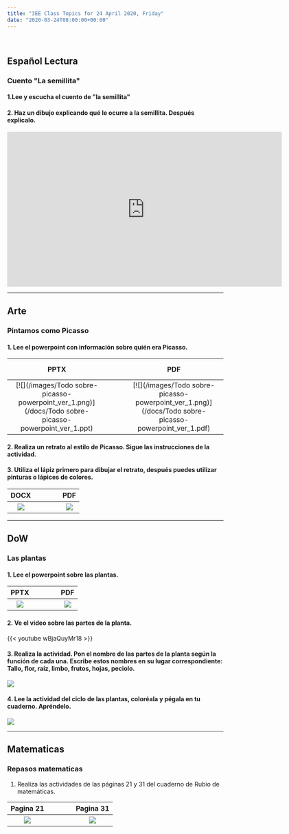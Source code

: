 ```yaml
---
title: "3EE Class Topics for 24 April 2020, Friday"
date: "2020-03-24T08:00:00+00:00"
---
```


&nbsp;

## Español Lectura

### Cuento "La semillita"

#### 1.Lee y escucha el cuento de "la semillita"

#### 2. Haz un dibujo explicando qué le ocurre a la semillita. Después explícalo.

<iframe src="https://player.vimeo.com/video/411099771" width="640" height="360" frameborder="0" allow="autoplay; fullscreen" allowfullscreen></iframe>

<hr>

## Arte

### Pintamos como Picasso

#### 1. Lee el powerpoint con información sobre quién era Picasso.

**PPTX** | &nbsp; &nbsp; | &nbsp; &nbsp; | **PDF**
:---: | :---: | :---: | :---:
[![](/images/Todo sobre-picasso-powerpoint_ver_1.png)](/docs/Todo sobre-picasso-powerpoint_ver_1.ppt) | &nbsp; &nbsp; | &nbsp; &nbsp; | [![](/images/Todo sobre-picasso-powerpoint_ver_1.png)](/docs/Todo sobre-picasso-powerpoint_ver_1.pdf)


#### 2. Realiza un retrato al estilo de Picasso. Sigue las instrucciones de la actividad.

#### 3. Utiliza el lápiz primero para dibujar el retrato, después puedes utilizar pinturas o lápices de colores.

**DOCX** | &nbsp; &nbsp; | &nbsp; &nbsp; | **PDF**
:---: | :---: | :---: | :---:
[![](/images/cubismo.png)](/docs/cubismo.docx) | &nbsp; &nbsp; | &nbsp; &nbsp; | [![](/images/cubismo.png)](/docs/cubismo.pdf)

<hr>

## DoW

### Las plantas

#### 1. Lee el powerpoint sobre las plantas.

**PPTX** | &nbsp; &nbsp; | &nbsp; &nbsp; | **PDF**
:---: | :---: | :---: | :---:
[![](/images/es-t-sc-272-todo-sobre-las-plantas-presentacion.png)](/docs/es-t-sc-272-todo-sobre-las-plantas-presentacion.pptx) | &nbsp; &nbsp; | &nbsp; &nbsp; | [![](/images/es-t-sc-272-todo-sobre-las-plantas-presentacion.png)](/docs/es-t-sc-272-todo-sobre-las-plantas-presentacion.pdf)

#### 2. Ve el video sobre las partes de la planta.

{{< youtube wBjaQuyMr18 >}}

#### 3. Realiza la actividad. Pon el nombre de las partes de la planta según la función de cada una. Escribe estos nombres en su lugar correspondiente: Tallo, flor, raíz, limbo, frutos, hojas, peciolo.

[![](/images/Partes-de-las-plantas-Actividades.png)](/docs/Partes-de-las-plantas-Actividades.pdf)

#### 4. Lee la actividad del ciclo de las plantas, coloréala y pégala en tu cuaderno. Apréndelo.

[![](/images/c.-de-una-planta.png)](/docs/c.-de-una-planta.pdf)

<hr>

## Matematicas

### Repasos matematicas

1. Realiza las actividades de las páginas 21 y 31 del cuaderno de Rubio de matemáticas.

**Pagina 21** | &nbsp; &nbsp; | &nbsp; &nbsp; | **Pagina 31**
:---: | :---: | :---: | :---:
[![](/images/pagina21_Rubio_Competencia_Matematica.png)](/docs/pagina21_Rubio_Competencia_Matematica.pdf) | &nbsp; &nbsp; | &nbsp; &nbsp; | [![](/images/pagina31_Rubio_Competencia_Matematica.png)](/docs/pagina31_Rubio_Competencia_Matematica.pdf)

<br/>
<br/>

